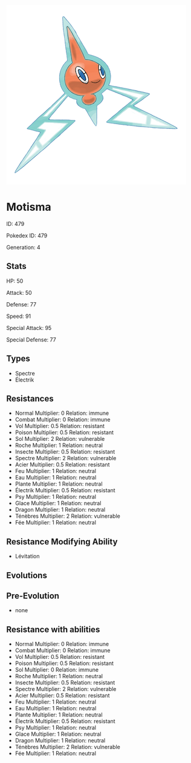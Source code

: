 ![](https://raw.githubusercontent.com/PokeAPI/sprites/master/sprites/pokemon/other/official-artwork/479.png)

# Motisma
ID: 479

Pokedex ID: 479

Generation: 4

## Stats

HP: 50

Attack: 50

Defense: 77

Speed: 91

Special Attack: 95

Special Defense: 77

## Types

- Spectre
- Électrik
## Resistances

- Normal Multiplier: 0 Relation: immune
- Combat Multiplier: 0 Relation: immune
- Vol Multiplier: 0.5 Relation: resistant
- Poison Multiplier: 0.5 Relation: resistant
- Sol Multiplier: 2 Relation: vulnerable
- Roche Multiplier: 1 Relation: neutral
- Insecte Multiplier: 0.5 Relation: resistant
- Spectre Multiplier: 2 Relation: vulnerable
- Acier Multiplier: 0.5 Relation: resistant
- Feu Multiplier: 1 Relation: neutral
- Eau Multiplier: 1 Relation: neutral
- Plante Multiplier: 1 Relation: neutral
- Électrik Multiplier: 0.5 Relation: resistant
- Psy Multiplier: 1 Relation: neutral
- Glace Multiplier: 1 Relation: neutral
- Dragon Multiplier: 1 Relation: neutral
- Ténèbres Multiplier: 2 Relation: vulnerable
- Fée Multiplier: 1 Relation: neutral
## Resistance Modifying Ability

- Lévitation

## Evolutions

## Pre-Evolution

- none

## Resistance with abilities

- Normal Multiplier: 0 Relation: immune
- Combat Multiplier: 0 Relation: immune
- Vol Multiplier: 0.5 Relation: resistant
- Poison Multiplier: 0.5 Relation: resistant
- Sol Multiplier: 0 Relation: immune
- Roche Multiplier: 1 Relation: neutral
- Insecte Multiplier: 0.5 Relation: resistant
- Spectre Multiplier: 2 Relation: vulnerable
- Acier Multiplier: 0.5 Relation: resistant
- Feu Multiplier: 1 Relation: neutral
- Eau Multiplier: 1 Relation: neutral
- Plante Multiplier: 1 Relation: neutral
- Électrik Multiplier: 0.5 Relation: resistant
- Psy Multiplier: 1 Relation: neutral
- Glace Multiplier: 1 Relation: neutral
- Dragon Multiplier: 1 Relation: neutral
- Ténèbres Multiplier: 2 Relation: vulnerable
- Fée Multiplier: 1 Relation: neutral